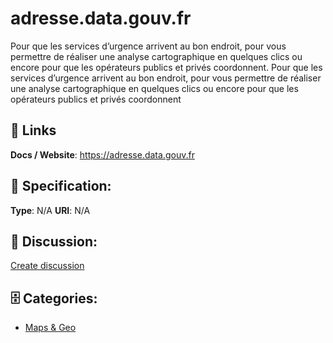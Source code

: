 # adresse.data.gouv.fr


Pour que les services d’urgence arrivent au bon endroit, pour vous permettre de réaliser une analyse cartographique en quelques clics ou encore pour que les opérateurs publics et privés coordonnent. Pour que les services d’urgence arrivent au bon endroit, pour vous permettre de réaliser une analyse cartographique en quelques clics ou encore pour que les opérateurs publics et privés coordonnent

##  🔗 Links
**Docs / Website**: https://adresse.data.gouv.fr

## 🧬 Specification:
**Type**:  N/A 
**URI**:  N/A 

## 💬 Discussion:
[Create discussion](https://github.com/apis-list/apis-list/discussions/new)

## 🗄️ Categories:
- [Maps & Geo](https://github.com/apis-list/apis-list#maps-and-geo)



